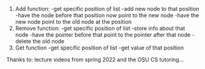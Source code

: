 1) Add function: 
    -get specific position of list
    -add new node to that position
    -have the node before that position now point to the new node
    -have the new node point to the old node at the position
2) Remove function:
    -get specific position of list
    -store info about that node
    -have the pointer before that point to the pointer after that node
    -delete the old node
3) Get function
    -get specific position of list
    -get value of that position

Thanks to: lecture videos from spring 2022 and the OSU CS tutoring...